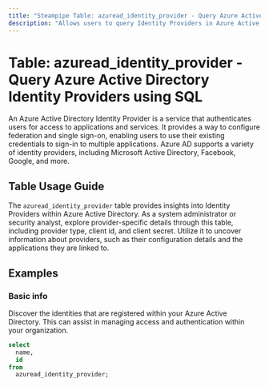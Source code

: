 ```yaml
---
title: "Steampipe Table: azuread_identity_provider - Query Azure Active Directory Identity Providers using SQL"
description: "Allows users to query Identity Providers in Azure Active Directory, specifically configuration details and entity information, providing insights into single sign-on setup and identity federation."
---
```


# Table: azuread_identity_provider - Query Azure Active Directory Identity Providers using SQL

An Azure Active Directory Identity Provider is a service that authenticates users for access to applications and services. It provides a way to configure federation and single sign-on, enabling users to use their existing credentials to sign-in to multiple applications. Azure AD supports a variety of identity providers, including Microsoft Active Directory, Facebook, Google, and more.

## Table Usage Guide

The `azuread_identity_provider` table provides insights into Identity Providers within Azure Active Directory. As a system administrator or security analyst, explore provider-specific details through this table, including provider type, client id, and client secret. Utilize it to uncover information about providers, such as their configuration details and the applications they are linked to.

## Examples

### Basic info
Discover the identities that are registered within your Azure Active Directory. This can assist in managing access and authentication within your organization.

```sql
select
  name,
  id
from
  azuread_identity_provider;
```
